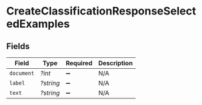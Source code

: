 # CreateClassificationResponseSelectedExamples


## Fields

| Field              | Type               | Required           | Description        |
| ------------------ | ------------------ | ------------------ | ------------------ |
| `document`         | *?int*             | :heavy_minus_sign: | N/A                |
| `label`            | *?string*          | :heavy_minus_sign: | N/A                |
| `text`             | *?string*          | :heavy_minus_sign: | N/A                |